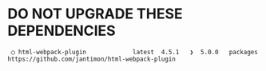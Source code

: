 # DO NOT UPGRADE THESE DEPENDENCIES

```
 ◯ html-webpack-plugin             latest  4.5.1   ❯  5.0.0   packages   https://github.com/jantimon/html-webpack-plugin
```